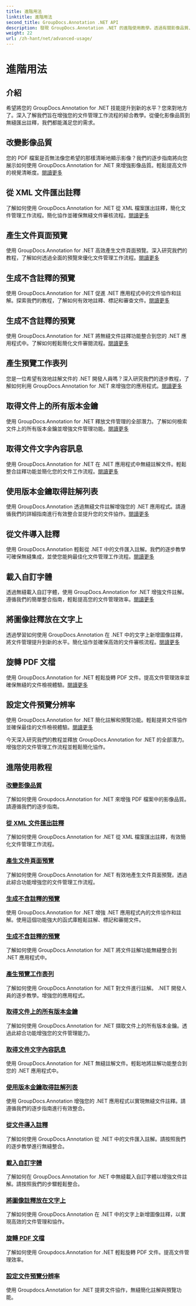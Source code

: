 ```yaml
---
title: 進階用法
linktitle: 進階用法
second_title: GroupDocs.Annotation .NET API
description: 發現 GroupDocs.Annotation .NET 的進階使用教學。透過有關影像品質、註解匯出等的逐步指南增強文件管理。
weight: 22
url: /zh-hant/net/advanced-usage/
---
```


# 進階用法

## 介紹

希望將您的 GroupDocs.Annotation for .NET 技能提升到新的水平？您來對地方了。深入了解我們旨在增強您的文件管理工作流程的綜合教學。從優化影像品質到無縫匯出註釋，我們都能滿足您的需求。

## 改變影像品質
您的 PDF 檔案是否無法像您希望的那樣清晰地顯示影像？我們的逐步指南將向您展示如何使用 GroupDocs.Annotation for .NET 來增強影像品質。輕鬆提高文件的視覺清晰度。[閱讀更多](./change-image-quality/)

## 從 XML 文件匯出註釋
了解如何使用 GroupDocs.Annotation for .NET 從 XML 檔案匯出註釋，簡化文件管理工作流程。簡化協作並確保無縫文件審核流程。[閱讀更多](./export-annotations-xml-file/)

## 產生文件頁面預覽
使用 GroupDocs.Annotation for .NET 高效產生文件頁面預覽。深入研究我們的教程，了解如何透過全面的預覽來優化文件管理工作流程。[閱讀更多](./generate-document-pages-preview/)

## 生成不含註釋的預覽
使用 GroupDocs.Annotation for .NET 促進 .NET 應用程式中的文件協作和註解。探索我們的教程，了解如何有效地註釋、標記和審查文件。[閱讀更多](./generate-preview-without-annotations/)

## 生成不含註釋的預覽
使用 GroupDocs.Annotation for .NET 將無縫文件註釋功能整合到您的 .NET 應用程式中。了解如何輕鬆簡化文件審閱流程。[閱讀更多](./generate-preview-without-comments/)

## 產生預覽工作表列
您是一位希望有效地註解文件的 .NET 開發人員嗎？深入研究我們的逐步教程，了解如何利用 GroupDocs.Annotation for .NET 來增強您的應用程式。[閱讀更多](./generate-preview-worksheet-columns/)

## 取得文件上的所有版本金鑰
使用 GroupDocs.Annotation for .NET 釋放文件管理的全部潛力。了解如何檢索文件上的所有版本金鑰並增強文件管理功能。[閱讀更多](./get-all-version-keys-document/)

## 取得文件文字內容訊息
使用 GroupDocs.Annotation for .NET 在 .NET 應用程式中無縫註解文件。輕鬆整合註釋功能並簡化您的文件工作流程。[閱讀更多](./get-document-text-content-information/)

## 使用版本金鑰取得註解列表
使用 GroupDocs.Annotation 透過無縫文件註解增強您的 .NET 應用程式。請遵循我們的詳細指南進行有效整合並提升您的文件協作。[閱讀更多](./get-list-annotations-version-key/)

## 從文件導入註釋
使用 GroupDocs.Annotation 輕鬆從 .NET 中的文件匯入註解。我們的逐步教學可確保無縫集成，並使您能夠最佳化文件管理工作流程。[閱讀更多](./import-annotations-from-document/)

## 載入自訂字體
透過無縫載入自訂字體，使用 GroupDocs.Annotation for .NET 增強文件註解。遵循我們的簡單整合指南，輕鬆提高您的文件管理效率。[閱讀更多](./loading-custom-fonts/)

## 將圖像註釋放在文字上
透過學習如何使用 GroupDocs.Annotation 在 .NET 中的文字上新增圖像註釋，將文件管理提升到新的水平。簡化協作並確保高效的文件審核流程。[閱讀更多](./put-image-annotation-over-text/)

## 旋轉 PDF 文檔
使用 GroupDocs.Annotation for .NET 輕鬆旋轉 PDF 文件。提高文件管理效率並確保無縫的文件檢視體驗。[閱讀更多](./rotating-pdf-documents/)

## 設定文件預覽分辨率
使用 GroupDocs.Annotation for .NET 簡化註解和預覽功能。輕鬆提昇文件協作並確保最佳的文件檢視體驗。[閱讀更多](./set-document-preview-resolution/)

今天深入研究我們的教程並釋放 GroupDocs.Annotation for .NET 的全部潛力。增強您的文件管理工作流程並輕鬆簡化協作。
## 進階使用教程
### [改變影像品質](./change-image-quality/)
了解如何使用 Groupdocs.Annotation for .NET 來增強 PDF 檔案中的影像品質。請遵循我們的逐步指南。
### [從 XML 文件匯出註釋](./export-annotations-xml-file/)
了解如何使用 GroupDocs.Annotation for .NET 從 XML 檔案匯出註釋，有效簡化文件管理工作流程。
### [產生文件頁面預覽](./generate-document-pages-preview/)
了解如何使用 GroupDocs.Annotation for .NET 有效地產生文件頁面預覽。透過此綜合功能增強您的文件管理工作流程。
### [生成不含註釋的預覽](./generate-preview-without-annotations/)
使用 GroupDocs.Annotation for .NET 增強 .NET 應用程式內的文件協作和註解。使用這個功能強大的函式庫輕鬆註解、標記和審閱文件。
### [生成不含註釋的預覽](./generate-preview-without-comments/)
了解如何使用 GroupDocs.Annotation for .NET 將文件註解功能無縫整合到 .NET 應用程式中。
### [產生預覽工作表列](./generate-preview-worksheet-columns/)
了解如何使用 GroupDocs.Annotation for .NET 對文件進行註解。 .NET 開發人員的逐步教學。增強您的應用程式。
### [取得文件上的所有版本金鑰](./get-all-version-keys-document/)
了解如何使用 GroupDocs.Annotation for .NET 擷取文件上的所有版本金鑰。透過此綜合功能增強您的文件管理能力。
### [取得文件文字內容訊息](./get-document-text-content-information/)
使用 GroupDocs.Annotation for .NET 無縫註解文件。輕鬆地將註解功能整合到您的 .NET 應用程式中。
### [使用版本金鑰取得註解列表](./get-list-annotations-version-key/)
使用 GroupDocs.Annotation 增強您的 .NET 應用程式以實現無縫文件註釋。請遵循我們的逐步指南進行有效整合。
### [從文件導入註釋](./import-annotations-from-document/)
了解如何使用 GroupDocs.Annotation 從 .NET 中的文件匯入註解。請按照我們的逐步教學進行無縫整合。
### [載入自訂字體](./loading-custom-fonts/)
了解如何在 GroupDocs.Annotation for .NET 中無縫載入自訂字體以增強文件註解。請按照我們的步驟輕鬆整合。
### [將圖像註釋放在文字上](./put-image-annotation-over-text/)
了解如何使用 GroupDocs.Annotation 在 .NET 中的文字上新增圖像註釋，以實現高效的文件管理和協作。
### [旋轉 PDF 文檔](./rotating-pdf-documents/)
了解如何使用 Groupdocs.Annotation for .NET 輕鬆旋轉 PDF 文件。提高文件管理效率。
### [設定文件預覽分辨率](./set-document-preview-resolution/)
使用 Groupdocs.Annotation for .NET 提昇文件協作，無縫簡化註解與預覽功能。